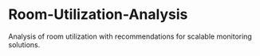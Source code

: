 # Room-Utilization-Analysis
Analysis of room utilization with recommendations for scalable monitoring solutions.
